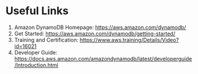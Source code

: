 # Useful Links
1. Amazon DynamoDB Homepage: https://aws.amazon.com/dynamodb/
2. Get Started: https://aws.amazon.com/dynamodb/getting-started/
3. Training and Certification: https://www.aws.training/Details/Video?id=16021
4. Developer Guide: https://docs.aws.amazon.com/amazondynamodb/latest/developerguide/Introduction.html
